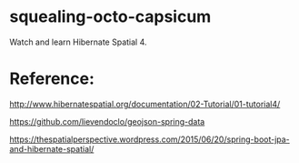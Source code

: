 # squealing-octo-capsicum
Watch and learn Hibernate Spatial 4.

# Reference:
http://www.hibernatespatial.org/documentation/02-Tutorial/01-tutorial4/

https://github.com/lievendoclo/geojson-spring-data

https://thespatialperspective.wordpress.com/2015/06/20/spring-boot-jpa-and-hibernate-spatial/
